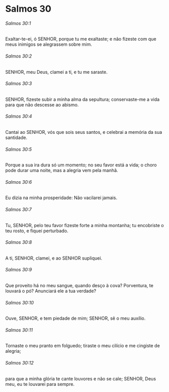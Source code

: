 # Salmos 30

###### Salmos 30:1

Exaltar-te-ei, ó SENHOR, porque tu me exaltaste; e não fizeste com que meus inimigos se alegrassem sobre mim.

###### Salmos 30:2

SENHOR, meu Deus, clamei a ti, e tu me saraste.

###### Salmos 30:3

SENHOR, fizeste subir a minha alma da sepultura; conservaste-me a vida para que não descesse ao abismo.

###### Salmos 30:4

Cantai ao SENHOR, vós que sois seus santos, e celebrai a memória da sua santidade.

###### Salmos 30:5

Porque a sua ira dura só um momento; no seu favor está a vida; o choro pode durar uma noite, mas a alegria vem pela manhã.

###### Salmos 30:6

Eu dizia na minha prosperidade: Não vacilarei jamais.

###### Salmos 30:7

Tu, SENHOR, pelo teu favor fizeste forte a minha montanha; tu encobriste o teu rosto, e fiquei perturbado.

###### Salmos 30:8

A ti, SENHOR, clamei, e ao SENHOR supliquei.

###### Salmos 30:9

Que proveito há no meu sangue, quando desço à cova? Porventura, te louvará o pó? Anunciará ele a tua verdade?

###### Salmos 30:10

Ouve, SENHOR, e tem piedade de mim; SENHOR, sê o meu auxílio.

###### Salmos 30:11

Tornaste o meu pranto em folguedo; tiraste o meu cilício e me cingiste de alegria;

###### Salmos 30:12

para que a minha glória te cante louvores e não se cale; SENHOR, Deus meu, eu te louvarei para sempre.

